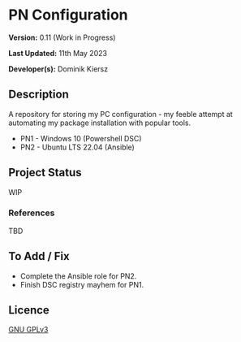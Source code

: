 # PN Configuration

**Version:** 0.11 (Work in Progress)

**Last Updated:** 11th May 2023

**Developer(s):** Dominik Kiersz

## Description

A repository for storing my PC configuration - my feeble attempt at automating my package installation with popular tools.

* PN1 - Windows 10 (Powershell DSC)
* PN2 - Ubuntu LTS 22.04 (Ansible)

## Project Status

WIP

### References 

TBD

## To Add / Fix 

* Complete the Ansible role for PN2.
* Finish DSC registry mayhem for PN1.

## Licence

[GNU GPLv3](https://www.gnu.org/licenses/gpl-3.0.en.html)
